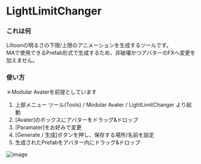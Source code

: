 # LightLimitChanger
### これは何
Liltoonの明るさの下限/上限のアニメーションを生成するツールです。  
MAで使用できるPrefab形式で生成するため、非破壊かつアバターのFXへ変更を加えません。

### 使い方

＊Modular Avaterを前提としています  
 1. 上部メニュー ツール(Tools) / Modular Avater / LightLimitChanger より起動  
 2. [Avater]のボックスにアバターをドラッグ&ドロップ  
 3. [Paramater]をお好みで変更  
 4. [Generate / 生成]ボタンを押し、保存する場所/名前を設定  
 5. 生成されたPrefabをアバター内にドラッグ&ドロップ  

![image](https://github.com/Azukimochi/LightLimitChangerForMA/assets/103747350/6101720b-8726-4539-b7be-c15a1b6f7e0d)



 
